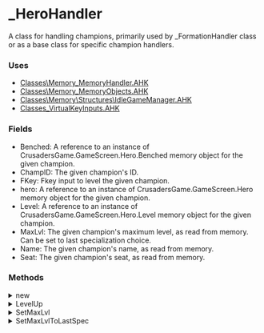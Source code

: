 # _HeroHandler

A class for handling champions, primarily used by _FormationHandler class or as a base class for specific champion handlers.

### Uses

- [Classes\Memory\_MemoryHandler.AHK](Memory\_MemoryHandler.md)
- [Classes\Memory\_MemoryObjects.AHK](Memory\_MemoryObjects.md)
- [Classes\Memory\Structures\IdleGameManager.AHK](Memory\Structures\_IdleGameManager.md)
- [Classes\_VirtualKeyInputs.AHK](_VirtualKeyInputs.md)

### Fields

- Benched: A reference to an instance of CrusadersGame.GameScreen.Hero.Benched memory object for the given champion.
- ChampID: The given champion's ID.
- FKey: Fkey input to level the given champion.
- hero: A reference to an instance of CrusadersGame.GameScreen.Hero memory object for the given champion.
- Level: A reference to an instance of CrusadersGame.GameScreen.Hero.Level memory object for the given champion.
- MaxLvl: The given champion's maximum level, as read from memory. Can be set to last specialization choice.
- Name: The given champion's name, as read from memory.
- Seat: The given champion's seat, as read from memory.

### Methods

<details><summary>new</summary>
Creates a new instance of the class with all fields set.

- Parameters
    - champID (integer): The id of the champion.
    - setMaxLvl (optional, boolean): Default value is false and will set MaxLvl field to last specialization choice. True will set MaxLvl field to last upgrade.

- Returns
    - Instance of the class.

- Notes
    - Error handling exists only for a failed memory read of the champion seat.
    - this.Init() is called for derived classes that desire adding additionaly code to the constructor.
</details>

<details><summary>LevelUp</summary>

    Sends FKey and additional inputs if desired until a target level or timeout is reached.
    - Parameters
        - Lvl (optional): The target level desired. If nothing is passed, the target level is set as this.MaxLvl.
        - timeout (optiona): The time in miliseconds the method will attempt to reach the target level. Default value is 5000.
        - keys (variadic): One or more keys to input along with the Fkey to level. The Fkey should not be passed.

    - Returns
        - Nothing
</details>

<details><summary>SetMaxLvl</summary>

    Sets MaxLvl field to the final upgrade required level.
    - Parameters
        - None
        
    - Return
        - Nothing

    - Notes
        - Primiarly used internally at construction of a new instance, but can be called any time.
        - Reads through a list of ordered upgrades from the end of the list ignoring values 9999 or higher.
</details>

<details><summary>SetMaxLvlToLastSpec</summary>

    Sets MaxLvl field to the final specialization upgrade required level.
    - Parameters
        - None
        
    - Returns
        - Nothing

    - Notes
        - Primiarly used internally at construction of a new instance, but can be called any time.
        - Reads through a list of ordered upgrades from the end of the list ignoring upgrades without a specilization name.
</details>

            


